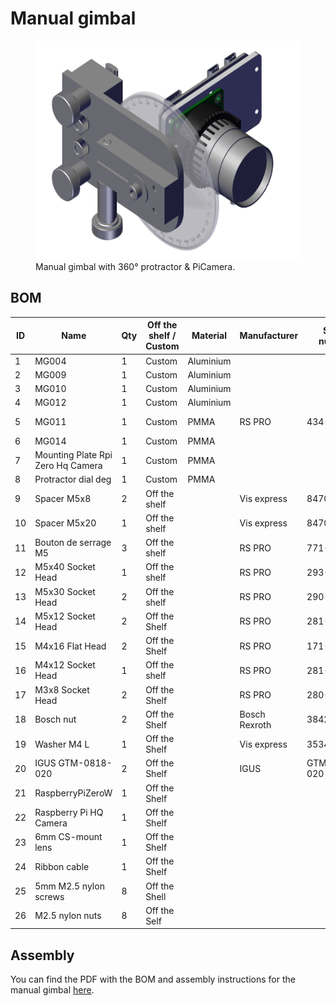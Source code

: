 # Manual gimbal

<figure>
  <img height="350" src="../../assets/images/plant_imager_v3/manual_gimbal/Manual_Gimbal_1.jpg"/>
  <figcaption>Manual gimbal with 360° protractor & PiCamera.</figcaption>
</figure>

## BOM

| ID  | Name                              | Qty | Off the shelf / Custom | Material  | Manufacturer  | Serial number | Link                                                                                                                                                                                                                                                                     |
|-----|-----------------------------------|-----|------------------------|-----------|---------------|---------------|--------------------------------------------------------------------------------------------------------------------------------------------------------------------------------------------------------------------------------------------------------------------------|
| 1   | MG004                             | 1   | Custom                 | Aluminium |               |               | [pdf](../../assets/images/plant_imager_v3/manual_gimbal/MG004_Dessin.pdf)                                                                                                                                                                                               |
| 2   | MG009                             | 1   | Custom                 | Aluminium |               |               | [pdf](../../assets/images/plant_imager_v3/manual_gimbal/MG009_Dessin.pdf)                                                                                                                                                                                               |
| 3   | MG010                             | 1   | Custom                 | Aluminium |               |               | [pdf](../../assets/images/plant_imager_v3/manual_gimbal/MG010_Dessin.pdf)                                                                                                                                                                                               |
| 4   | MG012                             | 1   | Custom                 | Aluminium |               |               | [pdf](../../assets/images/plant_imager_v3/manual_gimbal/MG012_Dessin.pdf)                                                                                                                                                                                               |
| 5   | MG011                             | 1   | Custom                 | PMMA      | RS PRO        | 434-295       | [pdf](../../assets/images/plant_imager_v3/manual_gimbal/MG011_Dessin.pdf), [dxf](../../assets/images/plant_imager_v3/manual_gimbal/MG011.dxf), [rs-online.com](https://fr.rs-online.com/web/p/plaques-en-plastique/0434295)                                            |
| 6   | MG014                             | 1   | Custom                 | PMMA      |               |               | [dxf](../../assets/images/plant_imager_v3/manual_gimbal/MG014.dxf)                                                                                                                          |
| 7   | Mounting Plate Rpi Zero Hq Camera | 1   | Custom                 | PMMA      |               |               | [dxf](../../assets/images/plant_imager_v3/manual_gimbal/Mounting_Plate_Rpi_Zero_Hq_Camera_V3.dxf)                                                                                                                                                                       |
| 8   | Protractor dial deg               | 1   | Custom                 | PMMA      |               |               | [dxf](../../assets/images/plant_imager_v3/manual_gimbal/Protractor_dial_deg_v2.dxf)                                                                                                                                                                                     |
| 9   | Spacer M5x8                       | 2   | Off the shelf          |           | Vis express   | 8470100818    | [vis-express.fr](https://www.vis-express.fr/fr/entretoise-cylindrique-lisse-inox-a2/319096-1953491-entret-cyl-lisse-10x8-diam-int-5-inox-3663072497689.html#/21-conditionnement-unitaire)                                                                                |
| 10  | Spacer M5x20                      | 1   | Off the shelf          |           | Vis express   | 8470102018    | [vis-express.fr](https://www.vis-express.fr/fr/entretoise-cylindrique-lisse-inox-a2/319101-1953511-entret-cyl-lisse-10x20-diam-int-5-inox-3663072501874.html#/21-conditionnement-unitaire)                                                                               |
| 11  | Bouton de serrage M5              | 3   | Off the shelf          |           | RS PRO        | 771-673       | [rs-online.com](https://fr.rs-online.com/web/p/boutons-de-serrage/0771673)                                                                                                                                                                                               |
| 12  | M5x40 Socket Head                 | 1   | Off the shelf          |           | RS PRO        | 293-353       | [rs-online.com](https://fr.rs-online.com/web/p/vis-a-six-pans/0293353)                                                                                                                                                                                                   |
| 13  | M5x30 Socket Head                 | 2   | Off the shelf          |           | RS PRO        | 290-130       | [rs-online.com](https://fr.rs-online.com/web/p/vis-a-six-pans/0290130)                                                                                                                                                                                                   |
| 14  | M5x12 Socket Head                 | 2   | Off the Shelf          |           | RS PRO        | 281-079       | [rs-online.com](https://fr.rs-online.com/web/p/vis-a-six-pans/0281079)                                                                                                                                                                                                   |
| 15  | M4x16 Flat Head                   | 2   | Off the Shelf          |           | RS PRO        | 171-837       | [rs-online.com](https://fr.rs-online.com/web/p/vis-a-six-pans/0171837)                                                                                                                                                                                                   |
| 16  | M4x12 Socket Head                 | 1   | Off the shelf          |           | RS PRO        | 281-035       | [rs-online.com](https://fr.rs-online.com/web/p/vis-a-six-pans/0281035)                                                                                                                                                                                                   |
| 17  | M3x8 Socket Head                  | 2   | Off the Shelf          |           | RS PRO        | 280-997       | [rs-online.com](https://fr.rs-online.com/web/p/vis-a-six-pans/0280997)                                                                                                                                                                                                   |
| 18  | Bosch nut                         | 2   | Off the Shelf          |           | Bosch Rexroth | 3842523142    | [rs-online.com](https://fr.rs-online.com/web/p/raccords-pour-elements-de-structure/4667297)                                                                                                                                                                              |
| 19  | Washer M4 L                       | 1   | Off the Shelf          |           | Vis express   | 3534000402    | [vis-express.fr](https://www.vis-express.fr/fr/rondelle-plate-serie-l-large-acier-nfe-25513/29531-1002784-rondelle-plate-m4x14x08-l-acier-zing-blanc-3663072058569.html#/21-conditionnement-unitaire)                                                                    |
| 20  | IGUS GTM-0818-020                 | 2   | Off the Shelf          |           | IGUS          | GTM-0818-020  | [amazon.fr](https://www.amazon.fr/GTM-0818-020-Roulement-support-r%C3%A9sistance-ouverture/dp/B08KG7VZRR/ref=sr_1_1?__mk_fr_FR=%C3%85M%C3%85%C5%BD%C3%95%C3%91&crid=19FJXDQWH1EPZ&keywords=igus+GTM-0818-020&qid=1642583634&sprefix=igus+gtm-0818-020%2Caps%2C53&sr=8-1) |
| 21  | RaspberryPiZeroW                  | 1   | Off the Shelf          |           |               |               | [kubii.fr](https://www.kubii.fr/home/2077-kit-pi-zero-w-kubii-3272496009509.html?search_query=kit+pi+zero&results=91)                                                                                                                                                    |
| 22  | Raspberry Pi HQ Camera            | 1   | Off the Shelf          |           |               |               | [kubii.fr](https://www.kubii.fr/raspberry-pi-microbit/2950-camera-hq-officielle-633696492738.html)                                                                                                                                                                       |
| 23  | 6mm CS-mount lens                 | 1   | Off the Shelf          |           |               |               | [kubii.fr](https://www.kubii.fr/raspberry-pi-microbit/2952-lentille-grand-angle-officielle-6mm-3272496301498.html)                                                                                                                                                       |
| 24  | Ribbon cable                      | 1   | Off the Shelf          |           |               |               | [kubii.fr](https://www.kubii.fr/cameras-accessoires/1830-cable-pour-camera-pi-zero-edition-kubii-3272496006768.html)                                                                                                                                                     |
| 25  | 5mm M2.5 nylon screws             | 8   | Off the Shell          |           |               |               | [thepihut.com](https://thepihut.com/products/mounting-plate-for-high-quality-camera?variant=31867507048510)                                                                                                                                                              |
| 26  | M2.5 nylon nuts                   | 8   | Off the Self           |           |               |               |                                                                                                                                                                                                                                                                          |

## Assembly

You can find the PDF with the BOM and assembly instructions for the manual gimbal [here](../../assets/images/plant_imager_v3/manual_gimbal/Manual_Gimbal-BOM_Assembly.pdf).
